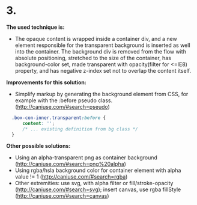 # 3.

**The used technique is:**
 * The opaque content is wrapped inside a container div, and a new element responsible for the transparent background is inserted as well into the container. The background div is removed from the flow with absolute positioning, stretched to the size of the container, has background-color set, made transparent with opacity(filter for &lt;=IE8) property, and has negative z-index set not to overlap the content itself.

**Improvements for this solution:**
 - Simplify markup by generating the background element from CSS, for example with the :before pseudo class. (http://caniuse.com/#search=pseudo)

```css
  .box-con-inner.transparent:before {
      content: '';
      /* ... existing definition from bg class */
  }
```

**Other possible solutions:**
 - Using an alpha-transparent png as container background (http://caniuse.com/#search=png%20alpha)
 - Using rgba/hsla background color for container element with alpha value != 1 (http://caniuse.com/#search=rgba)
 - Other extremities: use svg, with alpha filter or fill/stroke-opacity (http://caniuse.com/#search=svg); insert canvas, use rgba fillStyle (http://caniuse.com/#search=canvas)

